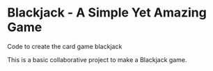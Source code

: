 # Blackjack - A Simple Yet Amazing Game
Code to create the card game blackjack

This is a basic collaborative project to make a Blackjack game.
